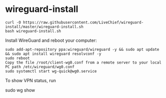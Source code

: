# wireguard-install

```
curl -O https://raw.githubusercontent.com/LiveChief/wireguard-install/master/wireguard-install.sh 
bash wireguard-install.sh
```

Install WireGuard and reboot your computer:
```
sudo add-apt-repository ppa:wireguard/wireguard -y && sudo apt update && sudo apt install wireguard resolvconf -y
sudo reboot
Copy the file /root/client-wg0.conf from a remote server to your local PC path /etc/wireguard/wg0.conf
sudo systemctl start wg-quick@wg0.service
```

To show VPN status, run 

sudo wg show

